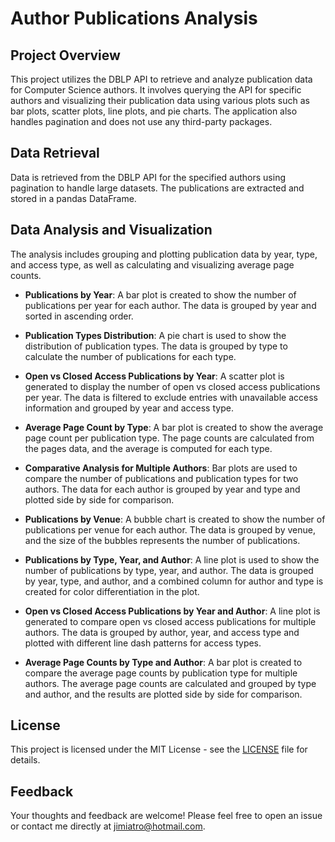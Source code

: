 # Author Publications Analysis

## Project Overview
This project utilizes the DBLP API to retrieve and analyze publication data for Computer Science authors. It involves querying the API for specific authors and visualizing their publication data using various plots such as bar plots, scatter plots, line plots, and pie charts. The application also handles pagination and does not use any third-party packages.

## Data Retrieval
Data is retrieved from the DBLP API for the specified authors using pagination to handle large datasets. The publications are extracted and stored in a pandas DataFrame.

## Data Analysis and Visualization
The analysis includes grouping and plotting publication data by year, type, and access type, as well as calculating and visualizing average page counts.

- **Publications by Year**: A bar plot is created to show the number of publications per year for each author. The data is grouped by year and sorted in ascending order.

- **Publication Types Distribution**: A pie chart is used to show the distribution of publication types. The data is grouped by type to calculate the number of publications for each type.

- **Open vs Closed Access Publications by Year**: A scatter plot is generated to display the number of open vs closed access publications per year. The data is filtered to exclude entries with unavailable access information and grouped by year and access type.

- **Average Page Count by Type**: A bar plot is created to show the average page count per publication type. The page counts are calculated from the pages data, and the average is computed for each type.

- **Comparative Analysis for Multiple Authors**: Bar plots are used to compare the number of publications and publication types for two authors. The data for each author is grouped by year and type and plotted side by side for comparison.

- **Publications by Venue**: A bubble chart is created to show the number of publications per venue for each author. The data is grouped by venue, and the size of the bubbles represents the number of publications.

- **Publications by Type, Year, and Author**: A line plot is used to show the number of publications by type, year, and author. The data is grouped by year, type, and author, and a combined column for author and type is created for color differentiation in the plot.

- **Open vs Closed Access Publications by Year and Author**: A line plot is generated to compare open vs closed access publications for multiple authors. The data is grouped by author, year, and access type and plotted with different line dash patterns for access types.

- **Average Page Counts by Type and Author**: A bar plot is created to compare the average page counts by publication type for multiple authors. The average page counts are calculated and grouped by type and author, and the results are plotted side by side for comparison.

## License
This project is licensed under the MIT License - see the [LICENSE](LICENSE) file for details.

## Feedback
Your thoughts and feedback are welcome! Please feel free to open an issue or contact me directly at jimiatro@hotmail.com.
